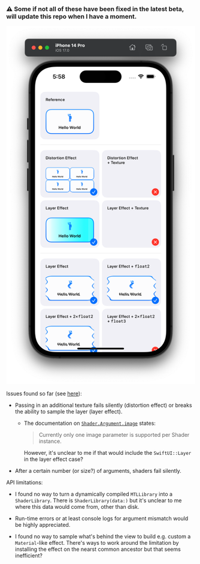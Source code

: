 ### ⚠️ Some if not all of these have been fixed in the latest beta, will update this repo when I have a moment.

![](img/screenshot.png)

Issues found so far (see [here](ShaderBugs/ContentView.swift)):

- Passing in an additional texture fails silently (distortion effect) or breaks the ability to sample the layer (layer effect).
  - The documentation on [`Shader.Argument.image`](https://developer.apple.com/documentation/swiftui/shader/argument/image(_:)) states:
    > Currently only one image parameter is supported per Shader instance.
    
    However, it's unclear to me if that would include the `SwiftUI::Layer` in the layer effect case?

- After a certain number (or size?) of arguments, shaders fail silently.

API limitations:

- I found no way to turn a dynamically compiled `MTLLibrary` into a `ShaderLibrary`. There is `ShaderLibrary(data:)` but it's unclear to me where this data would come from, other than disk.

- Run-time errors or at least console logs for argument mismatch would be highly appreciated.

- I found no way to sample what's behind the view to build e.g. custom a `Material`-like effect. There's ways to work around the limitation by installing the effect on the nearst common ancestor but that seems inefficient?
